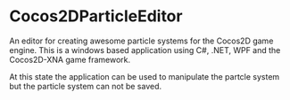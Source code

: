 # Cocos2DParticleEditor
An editor for creating awesome particle systems for the Cocos2D game engine.
This is a windows based application using C#, .NET, WPF and the Cocos2D-XNA game framework.

At this state the application can be used to manipulate the partcle system but the particle system can not be saved.
